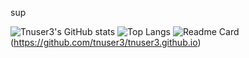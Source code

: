 sup

![Tnuser3's GitHub stats](https://github-readme-stats.vercel.app/api?username=tnuser3&show_icons=true&theme=radical)
![Top Langs](https://github-readme-stats.vercel.app/api/top-langs/?username=tnuser3&show_icons=true&theme=radical)
![Readme Card](https://github-readme-stats.vercel.app/api/pin/?username=tnuser3&repo=tnuser3.github.io)(https://github.com/tnuser3/tnuser3.github.io)
